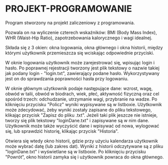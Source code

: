 # PROJEKT-PROGRAMOWANIE

Program stworzony na projekt zaliczeniowy z programowania.

Pozwala on na wyliczenie czterech wskaźników: BMI (Body Mass Index), WHR (Waist-Hip Ratio), zapotrzebowania kalorycznego i wagi idealnej.

Składa się z 3 okien: okna logowania, okna głównego i okna historii, między którymi użytkownik przemieszcza się wciskając odpowiednie przyciski.

W oknie logowania użytkownik może zarejestrować się, wpisując login i hasło. Po poprawnej rejestracji tworzony jest plik tekstowy o nazwie takiej jak podany login - "login.txt", zawierający podane hasło. Wykorzystywany jest on do sprawdzania poprawności hasła przy logowaniu.

W oknie głównym użytkownik podaje następujące dane: wzrost, wagę, obwód w talii, obwód w biodrach, wiek, płeć, aktywność fizyczną oraz cel spośród trzech: odchudzanie, utrzymanie wagi, przybranie na wadze. Po kliknięciu przycisku "Policz" wyniki wypisywane są w listboxie. Użytkownik może zdecydować, żeby wyniki zostały zapisane do pliku tekstowego, klikając przycisk "Zapisz do pliku .txt". Jeżeli taki plik jeszcze nie istnieje, tworzy się plik tekstowy "loginDane.txt" i zapisywane są w nim dane. Użytkownik może także wyczyścić dane i wpisywać od nowa, wylogować się, lub sprawdzić historię, klikając przycisk "Historia".

Otwiera się wtedy okno historii, gdzie przy użyciu kalendarza użytkownik może wybrać datę (lub zakres dat). Wyniki z historii odczytywane są z pliku "loginDane.txt" i wyświetlane są w listboxie. Po kliknięciu przycisku "Powrót", okno historii zamyka się i użytkownik powraca do okna głównego.
